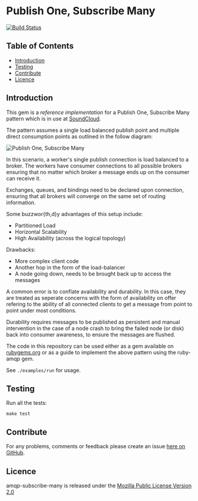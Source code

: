 Publish One, Subscribe Many
===========

[![Build Status](https://secure.travis-ci.org/brendanhay/amqp-subscribe-many.png)](http://travis-ci.org/brendanhay/amqp-subscribe-many)


Table of Contents
-----------------

* [Introduction](#introduction)
* [Testing](#test)
* [Contribute](#contribute)
* [Licence](#licence)


<a name="introduction" />

Introduction
------------

This gem is a _reference implementation_ for a Publish One, Subscribe Many pattern which is in use at [SoundCloud](http://soundcloud.com).

The pattern assumes a single load balanced publish point and multiple direct consumption points as outlined in the follow diagram:

![Publish One, Subscribe Many](https://raw.github.com/brendanhay/amqp-subscribe-many/master/img/amqp-subscribe-many.png)

In this scenario, a worker's single publish connection is load balanced to a broker. The workers have consumer connections to all possible brokers ensuring
that no matter which broker a message ends up on the consumer can receive it.

Exchanges, queues, and bindings need to be declared upon connection, ensuring that all brokers will converge on the same set of routing information.

Some buzzwor{th,d}y advantages of this setup include:

* Partitioned Load
* Horizontal Scalability
* High Availability (across the logical topology)

Drawbacks:

* More complex client code
* Another hop in the form of the load-balancer
* A node going down, needs to be brought back up to access the messages

A common error is to conflate availability and durability. In this case, they are treated as seperate concerns with the form of availability on offer refering to the ability of all connected clients to get a message from point to point under most conditions.

Durability requires messages to be published as persistent and manual intervention in the case of a node crash to bring the failed node (or disk) back into consumer awareness, to ensure the messages are flushed.

The code in this repository can be used either as a gem available on [rubygems.org](rubygems.org/gems/amqp-subscribe-many) or as a guide to implement the above pattern using the ruby-amqp gem.

See `./examples/run` for usage.


<a name="test" />

Testing
-------

Run all the tests:

```shell
make test
```


<a name="contribute" />

Contribute
----------

For any problems, comments or feedback please create an issue [here on GitHub](github.com/brendanhay/amqp-subscribe-many/issues).


<a name="licence" />

Licence
-------

amqp-subscribe-many is released under the [Mozilla Public License Version 2.0](http://www.mozilla.org/MPL/)